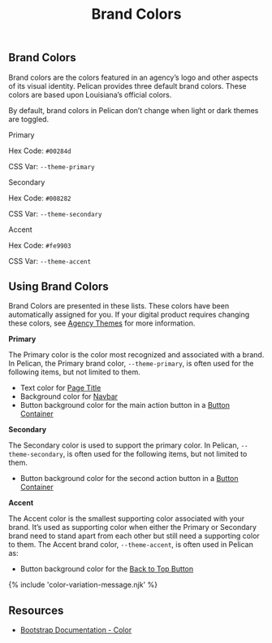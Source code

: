 ﻿---
title: Brand Colors
summary: Pelican uses Brand colors to help define your own brand.
tags: color
layout: guide
eleventyNavigation:
  key: Brand Colors
  parent: Foundation
  order: 1
  excerpt: Pelican uses Brand colors to help define your own brand.
  img: /img/illustrations/illus-brand-colors.svg
---

## Brand Colors

Brand colors are the colors featured in an agency’s logo and other aspects of its visual identity. Pelican provides three default brand colors. These colors are based upon Louisiana’s official colors.

By default, brand colors in Pelican don’t change when light or dark themes are toggled.

<div class="row mb-12">
  <div class="col-md-6 col-xl-4">
    <div class="card border-0">
      <div class="bg-primary rounded-top pd-color-block"></div>
      <div class="card-body">
        <p class="mb-0 fw-bold">Primary</p>
        <p class="mb-0">Hex Code: <code>#00284d</code></p>
        <p class="mb-0">CSS Var: <code>--theme-primary</code></p>
      </div>
    </div>
  </div>
  <div class="col-md-6 col-xl-4">
    <div class="card border-0">
      <div class="bg-secondary rounded-top pd-color-block"></div>
      <div class="card-body">
        <p class="mb-0 fw-bold">Secondary</p>
        <p class="mb-0">Hex Code: <code>#008282</code></p>
        <p class="mb-0">CSS Var: <code>--theme-secondary</code></p>
      </div>
    </div>
  </div>
  <div class="col-md-6 col-xl-4">
    <div class="card border-0">
      <div class="bg-accent rounded-top pd-color-block"></div>
      <div class="card-body">
        <p class="mb-0 fw-bold">Accent</p>
        <p class="mb-0">Hex Code: <code>#fe9903</code></p>
        <p class="mb-0">CSS Var: <code>--theme-accent</code></p>
      </div>
    </div>
  </div>
</div>

## Using Brand Colors

Brand Colors are presented in these lists. These colors have been automatically assigned for you. If your digital product requires changing these colors, see [Agency Themes](/foundation/agency-theming/) for more information.

**Primary**

The Primary color is the color most recognized and associated with a brand. In Pelican, the Primary brand color, `--theme-primary`, is often used for the following items, but not limited to them.

- Text color for [Page Title](/components/page-title/)
- Background color for [Navbar](/components/navbar/)
- Button background color for the main action button in a [Button Container](/components/button-container/)

**Secondary**

The Secondary color is used to support the primary color. In Pelican, `--theme-secondary`, is often used for the following items, but not limited to them.

- Button background color for the second action button in a [Button Container](/components/button-container/)

**Accent**

The Accent color is the smallest supporting color associated with your brand. It’s used as supporting color when either the Primary or Secondary brand need to stand apart from each other but still need a supporting color to them. The Accent brand color, `--theme-accent`, is often used in Pelican as:

- Button background color for the [Back to Top Button](/components/back-to-top-button/)

{% include 'color-variation-message.njk' %}

## Resources

- [Bootstrap Documentation - Color](https://getbootstrap.com/docs/5.3/customize/color/)
